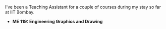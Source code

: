 I've been a Teaching Assistant for a couple of courses during my stay so far at IIT Bombay.
* **ME 119: Engineering Graphics and Drawing**
